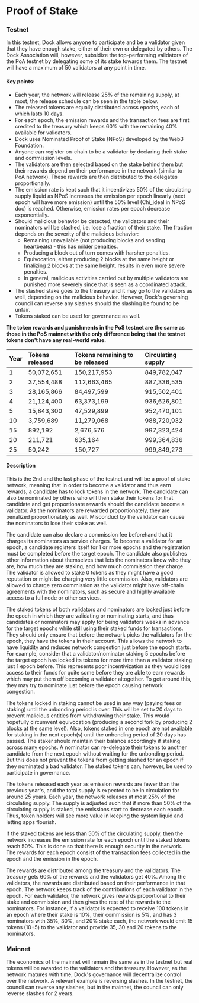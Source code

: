 # Proof of Stake

### Testnet

In this testnet, Dock allows anyone to participate and be a validator given that they have enough stake, either of their own or delegated by others. The Dock Association will, however, subsidize the top-performing validators of the PoA testnet by delegating some of its stake towards them. The testnet will have a maximum of 50 validators at any point in time.

#### **Key points:**

* Each year, the network will release 25% of the remaining supply, at most; the release schedule can be seen in the table below.
* The released tokens are equally distributed across epochs, each of which lasts 10 days.
* For each epoch, the emission rewards and the transaction fees are first credited to the treasury which keeps 60% with the remaining 40% available for validators.
* Dock uses Nominated Proof of Stake \(NPoS\) developed by the Web3 Foundation.
* Anyone can register on-chain to be a validator by declaring their stake and commission levels.
* The validators are then selected based on the stake behind them but their rewards depend on their performance in the network \(similar to PoA network\). These rewards are then distributed to the delegates proportionally.
* The emission rate is kept such that it incentivizes 50% of the circulating supply liquid as NPoS increases the emission per epoch linearly \(next epoch will have more emission\) until the 50% level \(Chi\_ideal in NPoS doc\) is reached. Otherwise, emission rates per epoch decrease exponentially.
* Should malicious behavior be detected, the validators and their nominators will be slashed, i.e. lose a fraction of their stake. The fraction depends on the severity of the malicious behavior:
  * Remaining unavailable \(not producing blocks and sending heartbeats\) - this has milder penalties.
  * Producing a block out of turn comes with harsher penalties.
  * Equivocation, either producing 2 blocks at the same height or finalizing 2 blocks at the same height, results in even more severe penalties.
  * In general, malicious activities carried out by multiple validators are punished more severely since that is seen as a coordinated attack.
* The slashed stake goes to the treasury and it may go to the validators as well, depending on the malicious behavior. However, Dock's governing council can reverse any slashes should the slashing be found to be unfair.
* Tokens staked can be used for governance as well.

**The token rewards and punishments in the PoS testnet are the same as those in the PoS mainnet with the only difference being that the testnet tokens don't have any real-world value.**

| Year | Tokens released | Tokens remaining to be released | Circulating supply |
| :--- | :--- | :--- | :--- |
| 1 | 50,072,651 | 150,217,953 | 849,782,047 |
| 2 | 37,554,488 | 112,663,465 | 887,336,535 |
| 3 | 28,165,866 | 84,497,599 | 915,502,401 |
| 4 | 21,124,400 | 63,373,199 | 936,626,801 |
| 5 | 15,843,300 | 47,529,899 | 952,470,101 |
| 10 | 3,759,689 | 11,279,068 | 988,720,932 |
| 15 | 892,192 | 2,676,576 | 997,323,424 |
| 20 | 211,721 | 635,164 | 999,364,836 |
| 25 | 50,242 | 150,727 | 999,849,273 |

#### **Description** 

This is the 2nd and the last phase of the testnet and will be a proof of stake network, meaning that in order to become a validator and thus earn rewards, a candidate has to lock tokens in the network. The candidate can also be nominated by others who will then stake their tokens for that candidate and get proportionate rewards should the candidate become a validator. As the nominators are rewarded proportionately, they are penalized proportionately as well. Misconduct by the validator can cause the nominators to lose their stake as well.

The candidate can also declare a commission fee beforehand that it charges its nominators as service charges. To become a validator for an epoch, a candidate registers itself for 1 or more epochs and the registration must be completed before the target epoch. The candidate also publishes other information about themselves that lets the nominators know who they are, how much they are staking, and how much commission they charge. The validator is allowed to stake 0 tokens as they might have a good reputation or might be charging very little commission. Also, validators are allowed to charge zero commission as the validator might have off-chain agreements with the nominators, such as secure and highly available access to a full node or other services.

The staked tokens of both validators and nominators are locked just before the epoch in which they are validating or nominating starts, and thus candidates or nominators may apply for being validators weeks in advance for the target epochs while still using their staked funds for transactions. They should only ensure that before the network picks the validators for the epoch, they have the tokens in their account. This allows the network to have liquidity and reduces network congestion just before the epoch starts. For example, consider that a validator/nominator staking 5 epochs before the target epoch has locked its tokens for more time than a validator staking just 1 epoch before. This represents poor incentivization as they would lose access to their funds for quite some before they are able to earn rewards which may put them off becoming a validator altogether. To get around this, they may try to nominate just before the epoch causing network congestion.

The tokens locked in staking cannot be used in any way \(paying fees or staking\) until the unbonding period is over. This will be set to 20 days to prevent malicious entities from withdrawing their stake. This would hopefully circumvent equivocation \(producing a second fork by producing 2 blocks at the same level\). Also, tokens staked in one epoch are not available for staking in the next epoch\(s\) until the unbonding period of 20 days has passed. The staker should maintain their balance accordingly if staking across many epochs. A nominator can re-delegate their tokens to another candidate from the next epoch without waiting for the unbonding period. But this does not prevent the tokens from getting slashed for an epoch if they nominated a bad validator. The staked tokens can, however, be used to participate in governance.

The tokens released each year as emission rewards are fewer than the previous year's, and the total supply is expected to be in circulation for around 25 years. Each year, the network releases at most 25% of the circulating supply. The supply is adjusted such that if more than 50% of the circulating supply is staked, the emissions start to decrease each epoch. Thus, token holders will see more value in keeping the system liquid and letting apps flourish.

If the staked tokens are less than 50% of the circulating supply, then the network increases the emission rate for each epoch until the staked tokens reach 50%. This is done so that there is enough security in the network. The rewards for each epoch consist of the transaction fees collected in the epoch and the emission in the epoch.

The rewards are distributed among the treasury and the validators. The treasury gets 60% of the rewards and the validators get 40%. Among the validators, the rewards are distributed based on their performance in that epoch. The network keeps track of the contributions of each validator in the epoch. For each validator, the network gives rewards proportional to their stake and commission and then gives the rest of the rewards to the nominators. For instance, if a validator is expected to receive 100 tokens in an epoch where their stake is 10%, their commission is 5%, and has 3 nominators with 35%, 30%, and 20% stake each, the network would emit 15 tokens \(10+5\) to the validator and provide 35, 30 and 20 tokens to the nominators.

### Mainnet

The economics of the mainnet will remain the same as in the testnet but real tokens will be awarded to the validators and the treasury. However, as the network matures with time, Dock's governance will decentralize control over the network. A relevant example is reversing slashes. In the testnet, the council can reverse any slashes, but in the mainnet, the council can only reverse slashes for 2 years.

